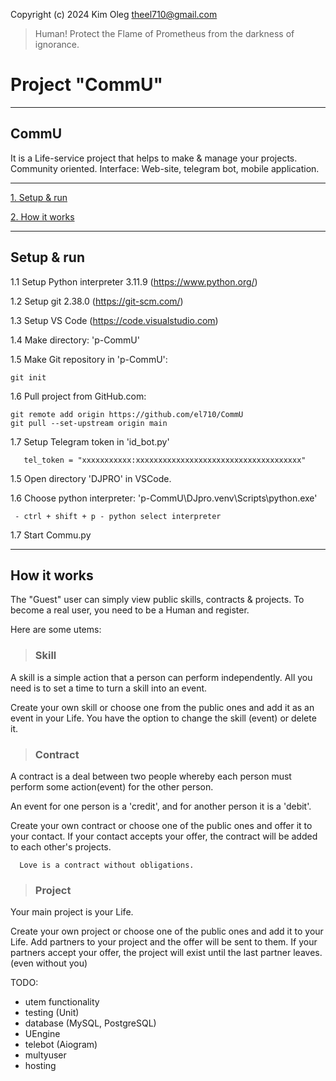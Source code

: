 Copyright (c) 2024 Kim Oleg <theel710@gmail.com>
>Human! Protect the Flame of Prometheus from the darkness of ignorance.

# Project "CommU"
---
## CommU
It is a Life-service project that helps to make & manage your projects. Community oriented.
Interface: Web-site, telegram bot, mobile application.

---


  [1. Setup & run ](#Setup-&-run)

  [2. How it works ](#How-it-works)


---
## Setup & run
   1.1 Setup Python interpreter 3.11.9 (https://www.python.org/)

   1.2 Setup git 2.38.0 (https://git-scm.com/)

   1.3 Setup VS Code (https://code.visualstudio.com)

   1.4 Make directory: 'p-CommU'

   1.5 Make Git repository in 'p-CommU':
   ```
   git init
   ```
   1.6 Pull project from GitHub.com:
   ```
  git remote add origin https://github.com/el710/CommU
  git pull --set-upstream origin main
   ```
   1.7 Setup Telegram token in 'id_bot.py'
   ```
      tel_token = "xxxxxxxxxxx:xxxxxxxxxxxxxxxxxxxxxxxxxxxxxxxxxxxxx"
   ```
   1.5 Open directory 'DJPRO' in VSCode.

   1.6 Choose python interpreter: 'p-CommU\DJpro\.venv\Scripts\python.exe'
   ```
    - ctrl + shift + p - python select interpreter
   ```
  
   1.7 Start Commu.py
  
 ---
 
## How it works

  The "Guest" user can simply view public skills, contracts & projects.
  To become a real user, you need to be a Human and register.

Here are some utems:

>### Skill
  A skill is a simple action that a person can perform independently.
  All you need is to set a time to turn a skill into an event.

  Create your own skill or choose one from the public ones and add it as an event in your Life.
  You have the option to change the skill (event) or delete it.

>### Contract
  A contract is a deal between two people whereby each person must perform some action(event) for the other person.

  An event for one person is a 'credit', and for another person it is a 'debit'.

  Create your own contract or choose one of the public ones and offer it to your contact.
  If your contact accepts your offer, the contract will be added to each other's projects.
```
  Love is a contract without obligations.
```

>### Project
  Your main project is your Life.

 Create your own project or choose one of the public ones and add it to your Life.
 Add partners to your project and the offer will be sent to them.
 If your partners accept your offer, the project will exist until the last partner leaves. (even without you)



TODO:
- utem functionality
- testing (Unit)
- database (MySQL, PostgreSQL)
- UEngine
- telebot (Aiogram)
- multyuser 
- hosting
